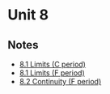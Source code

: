 # Unit 8

## Notes

- <a href="../notes/PCHA_8.1_Limits_C.pdf">8.1 Limits (C period)</a>
- <a href="../notes/PCHA_8.1_Limits_F.pdf">8.1 Limits (F period)</a>
- <a href="../notes/PCHA_8.2_Continuity_F.pdf">8.2 Continuity (F period)</a>

